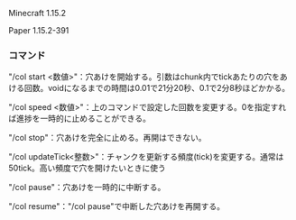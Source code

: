 Minecraft 1.15.2

Paper 1.15.2-391

### コマンド

"/col start <数値>"：穴あけを開始する。引数はchunk内でtickあたりの穴をあける回数。voidになるまでの時間は0.01で21分20秒、0.1で2分8秒ほどかかる。

"/col speed <数値>"：上のコマンドで設定した回数を変更する。0を指定すれば進捗を一時的に止めることができる。

"/col stop"：穴あけを完全に止める。再開はできない。

"/col updateTick<整数>"：チャンクを更新する頻度(tick)を変更する。通常は50tick。高い頻度で穴を開けたいときに使う

"/col pause"：穴あけを一時的に中断する。

"/col resume"："/col pause"で中断した穴あけを再開する。
